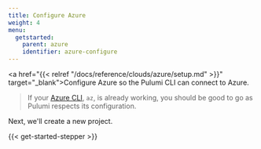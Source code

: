 ```yaml
---
title: Configure Azure
weight: 4
menu:
  getstarted:
    parent: azure
    identifier: azure-configure
---
```


<!-- TODO inline a streamlined version of configuring the cloud here. -->

<a href="{{< relref "/docs/reference/clouds/azure/setup.md" >}}" target="_blank">Configure Azure</a> so the Pulumi CLI can connect to Azure.

> If your <a href="https://docs.microsoft.com/en-us/cli/azure/" target="_blank">Azure CLI</a>, `az`, is already working, you should be good to go as Pulumi respects its configuration.

Next, we'll create a new project.

{{< get-started-stepper >}}
